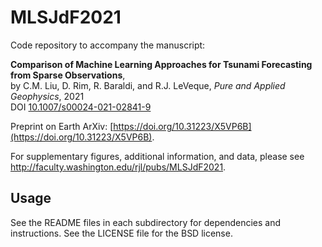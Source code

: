 # MLSJdF2021

Code repository to accompany the manuscript:

**Comparison of Machine Learning Approaches for Tsunami Forecasting from Sparse Observations**,<br>
by C.M. Liu, D. Rim, R. Baraldi, and R.J. LeVeque, *Pure and Applied Geophysics*, 2021<br>
DOI [10.1007/s00024-021-02841-9](https://doi.org/10.1007/s00024-021-02841-9)

Preprint on Earth ArXiv: [https://doi.org/10.31223/X5VP6B](https://doi.org/10.31223/X5VP6B).

For supplementary figures, additional information, and data, please see 
http://faculty.washington.edu/rjl/pubs/MLSJdF2021.


## Usage

See the README files in each subdirectory for dependencies and instructions. 
See the LICENSE file for the BSD license.


